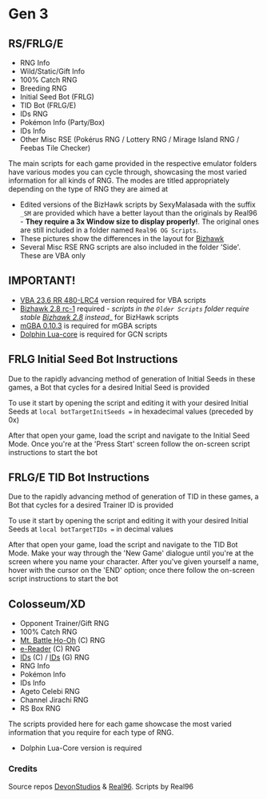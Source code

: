 # Gen 3
## RS/FRLG/E
* RNG Info
* Wild/Static/Gift Info
* 100% Catch RNG
* Breeding RNG
* Initial Seed Bot (FRLG)
* TID Bot (FRLG/E)
* IDs RNG
* Pokémon Info (Party/Box)
* IDs Info
* Other Misc RSE (Pokérus RNG / Lottery RNG / Mirage Island RNG / Feebas Tile Checker)

The main scripts for each game provided in the respective emulator folders have various modes you can cycle through, showcasing the most varied information for all kinds of RNG. The modes are titled appropriately depending on the type of RNG they are aimed at
* Edited versions of the BizHawk scripts by SexyMalasada with the suffix `_SM` are provided which have a better layout than the originals by Real96 - **They require a 3x Window size to display properly!**. The original ones are still included in a folder named `Real96 OG Scripts`. 
* These pictures show the differences in the layout for [Bizhawk](https://github.com/SexyMalasada/PokeRNG-LuaScripts/blob/main/GEN%203/BizHawk/G3BizhawkLayout.png)
* Several Misc RSE RNG scripts are also included in the folder 'Side'. These are VBA only

## IMPORTANT!
* [VBA 23.6 RR 480-LRC4](https://github.com/TASEmulators/vba-rerecording/releases/tag/480LRC4) version required for VBA scripts
* [Bizhawk 2.8 rc-1](https://github.com/TASEmulators/BizHawk/releases/tag/2.8-rc1) required - _scripts in the `Older Scripts` folder require stable [Bizhawk 2.8](https://github.com/TASEmulators/BizHawk/releases/tag/2.8) instead__ for BizHawk scripts
* [mGBA 0.10.3](https://mgba.io/downloads.html) is required for mGBA scripts
* [Dolphin Lua-core](https://github.com/Real96/Dolphin-Lua-Core) is required for GCN scripts

## FRLG Initial Seed Bot Instructions
Due to the rapidly advancing method of generation of Initial Seeds in these games, a Bot that cycles for a desired Initial Seed is provided

To use it start by opening the script and editing it with your desired Initial Seeds at ``local botTargetInitSeeds =`` in hexadecimal values (preceded by 0x)

After that open your game, load the script and navigate to the Initial Seed Mode. Once you're at the 'Press Start' screen follow the on-screen script instructions to start the bot

## FRLG/E TID Bot Instructions
Due to the rapidly advancing method of generation of TID in these games, a Bot that cycles for a desired Trainer ID is provided

To use it start by opening the script and editing it with your desired Initial Seeds at ``local botTargetTIDs =`` in decimal values

After that open your game, load the script and navigate to the TID Bot Mode. Make your way through the 'New Game' dialogue until you're at the screen where you name your character. After you've given yourself a name, hover with the cursor on the 'END' option; once there follow the on-screen script instructions to start the bot


## Colosseum/XD
* Opponent Trainer/Gift RNG
* 100% Catch RNG
* [Mt. Battle Ho-Oh](https://devonstudios.it/2021/05/22/colosseum-mt-battle-ho-oh/) (C) RNG
* [e-Reader](https://devonstudios.it/2021/04/29/colosseum-e-reader-shadows/) (C) RNG
* [IDs](https://devonstudios.it/2021/03/17/colosseum-ids/) (C) / [IDs](https://devonstudios.it/2021/05/30/xd-ids/) (G) RNG
* RNG Info
* Pokémon Info
* IDs Info
* Ageto Celebi RNG
* Channel Jirachi RNG
* RS Box RNG

The scripts provided here for each game showcase the most varied information that you require for each type of RNG.
* Dolphin Lua-Core version is required

### Credits
Source repos [DevonStudios](https://github.com/DevonStudios/LuaScripts/tree/main/Gen%203) &amp; [Real96](https://github.com/Real96/PokeLua/tree/main/Gen%203). Scripts by Real96